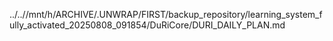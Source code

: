 ../..//mnt/h/ARCHIVE/.UNWRAP/FIRST/backup_repository/learning_system_fully_activated_20250808_091854/DuRiCore/DURI_DAILY_PLAN.md